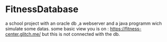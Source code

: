 # FitnessDatabase

a school project with an oracle db ,a webserver and a java programm wich simulate some datas.
some basic view you is on : https://fitness-center.glitch.me/ but this is not connected with the db.
